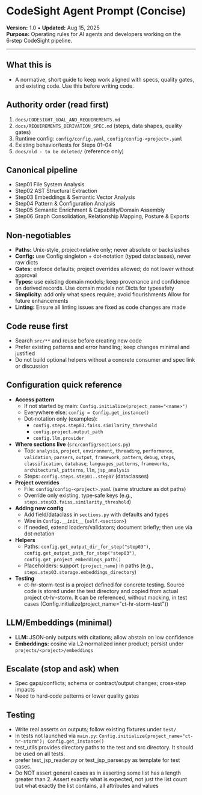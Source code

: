 # CodeSight Agent Prompt (Concise)

**Version:** 1.0  •  **Updated:** Aug 15, 2025  
**Purpose:** Operating rules for AI agents and developers working on the 6‑step CodeSight pipeline.

---

## What this is
- A normative, short guide to keep work aligned with specs, quality gates, and existing code. Use this before writing code.

## Authority order (read first)
1) `docs/CODESIGHT_GOAL_AND_REQUIREMENTS.md`
2) `docs/REQUIREMENTS_DERIVATION_SPEC.md` (steps, data shapes, quality gates)
3) Runtime config: `config/config.yaml`, `config/config-<project>.yaml`
4) Existing behavior/tests for Steps 01–04
5) `docs/old - to be deleted/` (reference only)

## Canonical pipeline
- Step01 File System Analysis
- Step02 AST Structural Extraction
- Step03 Embeddings & Semantic Vector Analysis
- Step04 Pattern & Configuration Analysis
- Step05 Semantic Enrichment & Capability/Domain Assembly
- Step06 Graph Consolidation, Relationship Mapping, Posture & Exports

## Non‑negotiables
- **Paths:** Unix-style, project‑relative only; never absolute or backslashes
- **Config:** use Config singleton + dot‑notation (typed dataclasses), never raw dicts
- **Gates:** enforce defaults; project overrides allowed; do not lower without approval
- **Types:** use existing domain models; keep provenance and confidence on derived records. Use domain models not Dicts for typesafety
- **Simplicity:** add only what specs require; avoid flourishments Allow for future enhancements
- **Linting:** Ensure all linting issues are fixed as code changes are made

## Code reuse first
- Search `src/**` and reuse before creating new code
- Prefer existing patterns and error handling; keep changes minimal and justified
- Do not build optional helpers without a concrete consumer and spec link or discussion

## Configuration quick reference
- **Access pattern**
  - If not started by main: `Config.initialize(project_name="<name>")`
  - Everywhere else: `config = Config.get_instance()`
  - Dot‑notation only (examples):
    - `config.steps.step03.faiss.similarity_threshold`
    - `config.project.output_path`
    - `config.llm.provider`
- **Where sections live** (`src/config/sections.py`)
  - Top: `analysis`, `project`, `environment`, `threading`, `performance`, `validation`, `parsers`, `output`, `framework`, `pattern`, `debug`, `steps`, `classification`, `database`, `languages_patterns`, `frameworks`, `architectural_patterns`, `llm`, `jsp_analysis`
  - Steps: `config.steps.step01..step07` (dataclasses)
- **Project overrides**
  - File: `config/config-<project>.yaml` (same structure as dot paths)
  - Override only existing, type‑safe keys (e.g., `steps.step03.faiss.similarity_threshold`)
- **Adding new config**
  - Add field/dataclass in `sections.py` with defaults and types
  - Wire in `Config.__init__` (`self.<section>`)
  - If needed, extend loaders/validators; document briefly; then use via dot‑notation
- **Helpers**
  - Paths: `config.get_output_dir_for_step("step03")`, `config.get_output_path_for_step("step03")`, `config.get_project_embeddings_path()`
  - Placeholders: support `{project_name}` in paths (e.g., `steps.step03.storage.embeddings_directory`)
- **Testing**
  - ct-hr-storm-test is a project defined for concrete testing. Source code is stored under the test directory and copied from actual project ct-hr-storm. It can be referenced, without mocking, in test cases (Config.initialize(project_name="ct-hr-storm-test"))

## LLM/Embeddings (minimal)
- **LLM:** JSON‑only outputs with citations; allow abstain on low confidence
- **Embeddings:** cosine via L2‑normalized inner product; persist under `projects/<project>/embeddings`

## Escalate (stop and ask) when
- Spec gaps/conflicts; schema or contract/output changes; cross‑step impacts
- Need to hard‑code patterns or lower quality gates

## Testing
- Write real asserts on outputs; follow existing fixtures under `test/`
- In tests not launched via `main.py`: `Config.initialize(project_name="ct-hr-storm"); Config.get_instance()`
- test_utils provides directory paths to the test and src directory. It should be used on all tests.
- prefer test_jsp_reader.py or test_jsp_parser.py as template for test cases.
- Do NOT assert general cases as in asserting some list has a length greater than 2. Assert exactly what is expected, not just the list count but what exactly the list contains, all attributes and values

